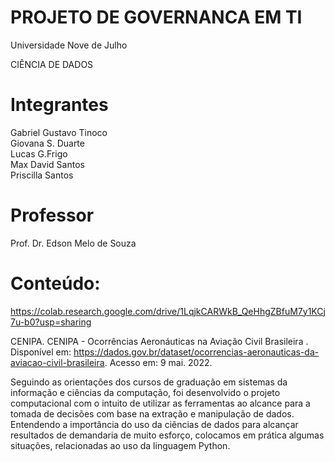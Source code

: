 # PROJETO DE GOVERNANCA EM TI

   Universidade Nove de Julho
   
   CIÊNCIA DE DADOS
   
# Integrantes

Gabriel Gustavo Tinoco  
Giovana S. Duarte  
Lucas G.Frigo  
Max David Santos  
Priscilla Santos 

# Professor

 Prof. Dr. Edson Melo de Souza
 
 # Conteúdo:
 
 https://colab.research.google.com/drive/1LqjkCARWkB_QeHhgZBfuM7y1KCj7u-b0?usp=sharing 
 
  
 CENIPA. CENIPA - Ocorrências Aeronáuticas na Aviação Civil Brasileira . Disponível em: https://dados.gov.br/dataset/ocorrencias-aeronauticas-da-aviacao-civil-brasileira. Acesso em: 9 mai. 2022.
 
  Seguindo as orientações dos cursos de graduação em sistemas da informação e ciências da computação, foi desenvolvido o projeto computacional com o intuito de utilizar as ferramentas ao alcance para a tomada de decisões com base na extração e manipulação de dados. Entendendo a importância do uso da ciências de dados para alcançar resultados de demandaria de muito esforço, colocamos em prática algumas situações, relacionadas ao uso da linguagem Python.
